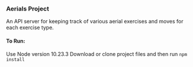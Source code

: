 ### Aerials Project
An API server for keeping track of various aerial exercises and moves for each exercise type. 
#### To Run: 
Use Node version 10.23.3
Download or clone project files and then run `npm install`

